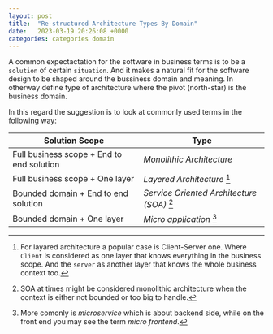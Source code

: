 ```yaml
---
layout: post
title:  "Re-structured Architecture Types By Domain"
date:   2023-03-19 20:26:08 +0000
categories: categories domain
---
```

A common expectactation for the software in business terms is to be a `solution` of certain `situation`.
And it makes a natural fit for the software design to be shaped around the bussiness domain and meaning. In otherway define type of architecture where the pivot (north-star) is the business domain.

In this regard the suggestion is to look at commonly used terms in the following way:

| Solution Scope | Type |
| ----------- | ----------- |
| Full business scope + End to end solution | *Monolithic Architecture* |
| Full business scope + One layer | *Layered Architecture* [^1] |
| Bounded domain + End to end solution | *Service Oriented Architecture (SOA)* [^2] |
| Bounded domain + One layer | *Micro application* [^3] |


[^1]: For layared architecture a popular case is Client-Server one. Where `Client` is considered as one layer that knows everything in the business scope. And the `server` as another layer that knows the whole business context too.
[^2]: SOA at times might be considered monolithic architecture when the context is either not bounded or too big to handle.
[^3]: More comonly is *microservice* which is about backend side, while on the front end you may see the term *micro frontend*.
